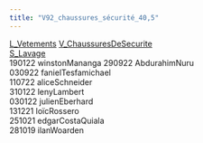 ```yaml
---
title: "V92_chaussures_sécurité_40,5"
---
```


[L_Vetements](notes/equipements/L_Vetements.md) [V_ChaussuresDeSecurite](notes/equipements/vetements/V_ChaussuresDeSecurite.md)\
[S_Lavage](notes/statut/S_Lavage.md)\
190122 winstonMananga
290922 AbdurahimNuru\
030922 fanielTesfamichael\
110722 aliceSchneider\
310122 lenyLambert\
030122 julienEberhard\
131221 loïcRossero\
251021 edgarCostaQuiala\
281019 ilanWoarden
